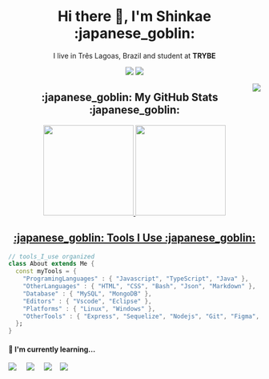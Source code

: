 <h1 align='center'> Hi there 👋, I'm Shinkae :japanese_goblin: </h1>

<p align='center'>
  I live in Três Lagoas, Brazil and student at <b>TRYBE</b> 
</p>


<p align="center">
  <a href = "mailto:felipeshinkae97@gmail.com"><img src="https://img.shields.io/badge/-Gmail-%23333?style=for-the-badge&logo=gmail&logoColor=white" target="_blank"></a>
  <a href="https://www.linkedin.com/in/fshinkae/" target="_blank"><img src="https://img.shields.io/badge/-LinkedIn-%230077B5?style=for-the-badge&logo=linkedin&logoColor=white" target="_blank"></a>
</p>

<img align="right" src="https://media3.giphy.com/media/26n6xF5M2Ht4eKdO0/giphy.gif?cid=790b76112192ef24f8cd7e8b62e2bb2850402c15309b3be8&rid=giphy.gif&ct=g"/>

<h2 align='center'>:japanese_goblin: My GitHub Stats :japanese_goblin: </h2>
<div style="display: inline_block" align="center">
  <a href="https://github.com/fshinkae">
  <img height="180em" src="https://github-readme-stats-eight-theta.vercel.app/api?username=fshinkae&show_icons=true&theme=dark&include_all_commits=true&count_private=true"/>
  <img height="180em" src="https://github-readme-stats.vercel.app/api/top-langs/?username=fshinkae&layout=compact&langs_count=7&theme=dark"/>
</div>
 
<h2 align='center'>:japanese_goblin: Tools I Use :japanese_goblin: </h2>
  
```dart
// tools_I_use organized
class About extends Me { 
  const myTools = {  
    "ProgramingLanguages" : { "Javascript", "TypeScript", "Java" },
    "OtherLanguages" : { "HTML", "CSS", "Bash", "Json", "Markdown" },
    "Database" : { "MySQL", "MongoDB" },
    "Editors" : { "Vscode", "Eclipse" },
    "Platforms" : { "Linux", "Windows" },
    "OtherTools" : { "Express", "Sequelize", "Nodejs", "Git", "Figma",  }
  };
}
```

<h4>🌱  I'm currently learning...</h4>
<p >
   <img src="https://img.shields.io/badge/node.js%20-%23339933.svg?&style=for-the-badge&logo=node.js&logoColor=white" />&nbsp;&nbsp;&nbsp;&nbsp;
   <img src="https://img.shields.io/badge/TypeScript-007ACC?style=for-the-badge&logo=typescript&logoColor=white" />&nbsp;&nbsp;&nbsp;&nbsp;
   <img src="https://img.shields.io/badge/mongodb-20232A?style=for-the-badge&logo=mongodb&logoColor=green" />&nbsp;&nbsp;&nbsp;
   <img src="https://img.shields.io/badge/Java-ED8B00?style=for-the-badge&logo=java&logoColor=white <img src=" />&nbsp;&nbsp;&nbsp;
 </p>
 
